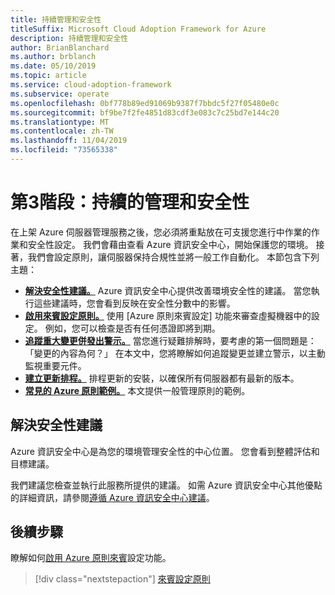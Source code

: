 ```yaml
---
title: 持續管理和安全性
titleSuffix: Microsoft Cloud Adoption Framework for Azure
description: 持續管理和安全性
author: BrianBlanchard
ms.author: brblanch
ms.date: 05/10/2019
ms.topic: article
ms.service: cloud-adoption-framework
ms.subservice: operate
ms.openlocfilehash: 0bf778b89ed91069b9387f7bbdc5f27f05480e0c
ms.sourcegitcommit: bf9be7f2fe4851d83cdf3e083c7c25bd7e144c20
ms.translationtype: MT
ms.contentlocale: zh-TW
ms.lasthandoff: 11/04/2019
ms.locfileid: "73565338"
---
```

# <a name="phase-3-ongoing-management-and-security"></a>第3階段：持續的管理和安全性

在上架 Azure 伺服器管理服務之後，您必須將重點放在可支援您進行中作業的作業和安全性設定。 我們會藉由查看 Azure 資訊安全中心，開始保護您的環境。 接著，我們會設定原則，讓伺服器保持合規性並將一般工作自動化。 本節包含下列主題：

- **[解決安全性建議。](#address-security-recommendations)** Azure 資訊安全中心提供改善環境安全性的建議。 當您執行這些建議時，您會看到反映在安全性分數中的影響。
- **[啟用來賓設定原則。](./guest-configuration-policy.md)** 使用 [Azure 原則來賓設定] 功能來審查虛擬機器中的設定。 例如，您可以檢查是否有任何憑證即將到期。
- **[追蹤重大變更併發出警示。](./enable-tracking-alerting.md)** 當您進行疑難排解時，要考慮的第一個問題是：「變更的內容為何？」 在本文中，您將瞭解如何追蹤變更並建立警示，以主動監視重要元件。
- **[建立更新排程。](./update-schedules.md)** 排程更新的安裝，以確保所有伺服器都有最新的版本。
- **[常見的 Azure 原則範例。](./common-policies.md)** 本文提供一般管理原則的範例。

## <a name="address-security-recommendations"></a>解決安全性建議

Azure 資訊安全中心是為您的環境管理安全性的中心位置。 您會看到整體評估和目標建議。

我們建議您檢查並執行此服務所提供的建議。 如需 Azure 資訊安全中心其他優點的詳細資訊，請參閱[遵循 Azure 資訊安全中心建議](https://docs.microsoft.com/azure/migrate/migrate-best-practices-security-management#best-practice-follow-azure-security-center-recommendations)。

## <a name="next-steps"></a>後續步驟

瞭解如何[啟用 Azure 原則來賓](./guest-configuration-policy.md)設定功能。

> [!div class="nextstepaction"]
> [來賓設定原則](./guest-configuration-policy.md)
